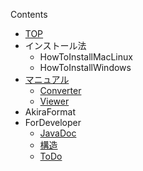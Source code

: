 Contents
  * [TOP](http://code.google.com/p/project-akira/)
  * インストール法
    * HowToInstallMacLinux
    * HowToInstallWindows
  * [マニュアル](http://code.google.com/p/project-akira/wiki/Manual)
    * [Converter](http://code.google.com/p/project-akira/wiki/Manual#Converter)
    * [Viewer](http://code.google.com/p/project-akira/wiki/Manual#Viewer)
  * AkiraFormat
  * ForDeveloper
    * [JavaDoc](http://wiki.project-akira.googlecode.com/git/javadoc/index.html)
    * [構造](http://code.google.com/p/project-akira/wiki/Source)
    * [ToDo](http://everwiki.ogaoga.org/nkmrtkhd/public/ToDo%20of%20project-akira)